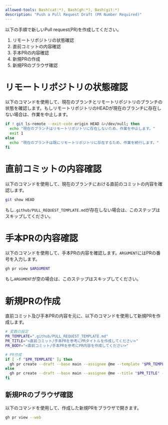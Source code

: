 ```yaml
---
allowed-tools: Bash(cat:*), Bash(gh:*), Bash(git:*)
description: "Push a Pull Request Draft (PR Number Required)"
---
```


以下の手順で新しいPull request(PR)を作成してください。

1. リモートリポジトリの状態確認
2. 直前コミットの内容確認
3. 手本PRの内容確認
4. 新規PRの作成
5. 新規PRのブラウザ確認

# リモートリポジトリの状態確認

以下のコマンドを使用して、現在のブランチとリモートリポジトリのブランチの状態を確認します。もしリモートリポジトリのHEADが現在のブランチに存在しない場合は、作業を中止します。

```bash
if ! git ls-remote --exit-code origin HEAD &>/dev/null; then
  echo "現在のブランチはリモートリポジトリに存在しないため、作業を中止します。"
  exit 1
else
  echo "現在のブランチは既にリモートリポジトリに存在するため、作業を続行します。"
fi
```

# 直前コミットの内容確認

以下のコマンドを使用して、現在のブランチにおける直前のコミットの内容を確認します。

```bash
git show HEAD
```

もし`.github/PULL_REQUEST_TEMPLATE.md`が存在しない場合は、このステップはスキップしてください。

# 手本PRの内容確認

以下のコマンドを使用して、手本PRの内容を確認します。`ARGUMENT`にはPRの番号を入力します。

```bash
gh pr view $ARGUMENT
```

もし`ARGUMENT`が空の場合は、このステップはスキップしてください。

# 新規PRの作成

直前コミット及び手本PRの内容を元に、以下のコマンドを使用して新規PRを作成します。

```bash
# 変数の設定
PR_TEMPLATE=".github/PULL_REQUEST_TEMPLATE.md"
PR_TITLE="<直前コミット/手本PRを参考にPRタイトルを作成してください>"
PR_BODY="<直前コミット/手本PRを参考にPR内容を作成してください>"

# PR作成
if [ -f "$PR_TEMPLATE" ]; then
  gh pr create --draft --base main --assignee @me --template "$PR_TEMPLATE" --title "$PR_TITLE" --body "$PR_BODY"
else
  gh pr create --draft --base main --assignee @me --title "$PR_TITLE" --body "$PR_BODY"
fi
```

## 新規PRのブラウザ確認

以下のコマンドを使用して、作成した新規PRをブラウザで開きます。

```bash
gh pr view --web
```
